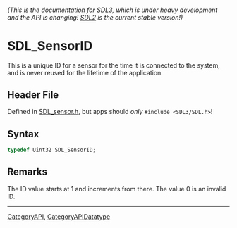 ###### (This is the documentation for SDL3, which is under heavy development and the API is changing! [SDL2](https://wiki.libsdl.org/SDL2/) is the current stable version!)
# SDL_SensorID

This is a unique ID for a sensor for the time it is connected to the system, and is never reused for the lifetime of the application.

## Header File

Defined in [SDL_sensor.h](https://github.com/libsdl-org/SDL/blob/main/include/SDL3/SDL_sensor.h), but apps should _only_ `#include <SDL3/SDL.h>`!

## Syntax

```c
typedef Uint32 SDL_SensorID;
```

## Remarks

The ID value starts at 1 and increments from there. The value 0 is an
invalid ID.

----
[CategoryAPI](CategoryAPI), [CategoryAPIDatatype](CategoryAPIDatatype)

